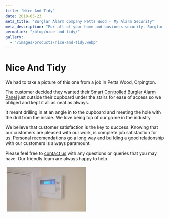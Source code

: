 ```yaml
---
title: "Nice And Tidy"
date: 2018-05-23
meta_title: "Burglar Alarm Company Petts Wood - My Alarm Security"
meta_description: "For all of your home and business security. Burglar Alarm Servicing, Burglar Alarm Installation, Alarm Battery and CCTV. Call 020 8302 4065 or email us."
permalink: "/blog/nice-and-tidy/"
gallery:
  - "/images/products/nice-and-tidy.webp"
---
```


# Nice And Tidy

We had to take a picture of this one from a job in Petts Wood, Orpington.

The customer decided they wanted their [Smart Controlled Burglar Alarm Panel](/categories/burglar-alarms/) just outside their cupboard under the stairs for ease of access so we obliged and kept it all as neat as always.

It meant drilling in at an angle in to the cupboard and meeting the hole with the drill from the inside. We love being top of our game in the industry.

We believe that customer satisfaction is the key to success. Knowing that our customers are pleased with our work, is complete job satisfaction for us. Personal recomendations go a long way and building a good relationship with our customers is always paramount.

Please feel free to [contact us](/contact/) with any questions or queries that you may have. Our friendly team are always happy to help.

![Nice And Tidy](/images/news/news-nice-and-tidy-r9glvhm3zssvyqwlcklw.jpg)